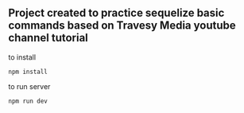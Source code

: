 ## Project created to practice sequelize basic commands based on Travesy Media youtube channel tutorial

to install

```
npm install
```

to run server

```
npm run dev
```
